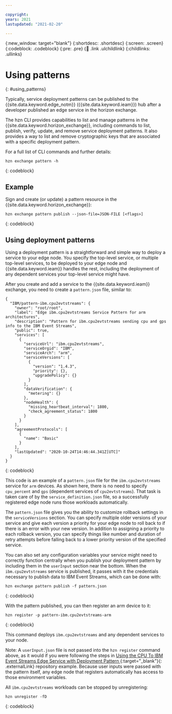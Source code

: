```yaml
---

copyright:
years: 2021
lastupdated: "2021-02-20"

---
```


{:new_window: target="blank"}
{:shortdesc: .shortdesc}
{:screen: .screen}
{:codeblock: .codeblock}
{:pre: .pre}
{:child: .link .ulchildlink}
{:childlinks: .ullinks}

# Using patterns
{: #using_patterns}

Typically, service deployment patterns can be published to the {{site.data.keyword.edge_notm}} ({{site.data.keyword.ieam}}) hub after a developer published an edge service in the horizon exchange.

The hzn CLI provides capabilities to list and manage patterns in the {{site.data.keyword.horizon_exchange}}, including commands to list, publish, verify, update, and remove service deployment patterns. It also provides a way to list and remove cryptographic keys that are associated with a specific deployment pattern.

For a full list of CLI commands and further details:

```
hzn exchange pattern -h
```
{: codeblock}

## Example

Sign and create (or update) a pattern resource in the {{site.data.keyword.horizon_exchange}}:

```
hzn exchange pattern publish --json-file=JSON-FILE [<flags>]
```
{: codeblock}

## Using deployment patterns

Using a deployment pattern is a straightforward and simple way to deploy a service to your edge node. You specify the top-level service, or multiple top-level services, to be deployed to your edge node and {{site.data.keyword.ieam}} handles the rest, including the deployment of any dependent services your top-level service might have.

After you create and add a service to the {{site.data.keyword.ieam}} exchange, you need to create a `pattern.json` file, similar to:

```
{
  "IBM/pattern-ibm.cpu2evtstreams": {
    "owner": "root/root",
    "label": "Edge ibm.cpu2evtstreams Service Pattern for arm architectures",
    "description": "Pattern for ibm.cpu2evtstreams sending cpu and gps info to the IBM Event Streams",
    "public": true,
    "services": [
      {
        "serviceUrl": "ibm.cpu2evtstreams",
        "serviceOrgid": "IBM",
        "serviceArch": "arm",
        "serviceVersions": [
          {
            "version": "1.4.3",
            "priority": {},
            "upgradePolicy": {}
          }
        ],
        "dataVerification": {
          "metering": {}
        },
        "nodeHealth": {
          "missing_heartbeat_interval": 1800,
          "check_agreement_status": 1800
        }
      }
    ],
    "agreementProtocols": [
      {
        "name": "Basic"
      }
    ],
    "lastUpdated": "2020-10-24T14:46:44.341Z[UTC]"
  }
}
```
{: codeblock}

This code is an example of a `pattern.json` file for the `ibm.cpu2evtstreams` service for `arm` devices. As shown here, there is no need to specify `cpu_percent` and `gps` (dependent services of `cpu2evtstreams`). That task is taken care of by the `service_definition.json` file, so a successfully registered edge node runs those workloads automatically.

The `pattern.json` file gives you the ability to customize rollback settings in the `serviceVersions` section. You can specify multiple older versions of your service and give each version a priority for your edge node to roll back to if there is an error with your new version. In addition to assigning a priority to each rollback version, you can specify things like number and duration of retry attempts before falling back to a lower priority version of the specified service.

You can also set any configuration variables your service might need to correctly function centrally when you publish your deployment pattern by including them in the `userInput` section near the bottom. When the `ibm.cpu2evtstreams` service is published, it passes with it the credentials necessary to publish data to IBM Event Streams, which can be done with:

```
hzn exchange pattern publish -f pattern.json
```
{: codeblock}

With the pattern published, you can then register an arm device to it:

```
hzn register -p pattern-ibm.cpu2evtstreams-arm
```
{: codeblock}

This command deploys `ibm.cpu2evtstreams` and any dependent services to your node.

Note: A `userInput.json` file is not passed into the `hzn register` command above, as it would if you were following the steps in [Using the CPU To IBM Event Streams Edge Service with Deployment Pattern ](https://github.com/open-horizon/examples/tree/master/edge/evtstreams/cpu2evtstreams#-using-the-cpu-to-ibm-event-streams-edge-service-with-deployment-pattern){:target="_blank"}{: .externalLink} repository example. Because user inputs were passed with the pattern itself, any edge node that registers automatically has access to those environment variables.

All `ibm.cpu2evtstreams` workloads can be stopped by unregistering:

```
hzn unregister -fD
```
{: codeblock}

